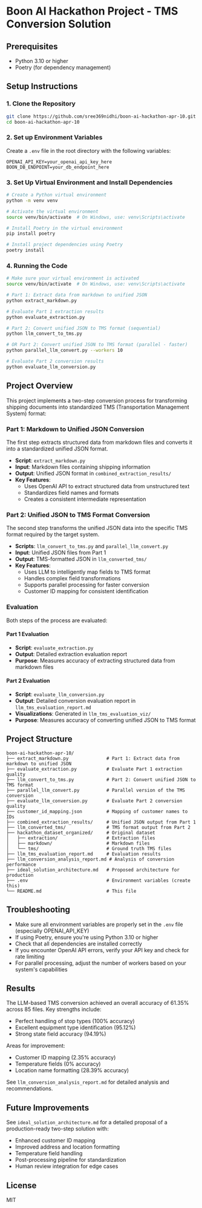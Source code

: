 # Boon AI Hackathon Project - TMS Conversion Solution

## Prerequisites
- Python 3.10 or higher
- Poetry (for dependency management)

## Setup Instructions

### 1. Clone the Repository
```bash
git clone https://github.com/sree369nidhi/boon-ai-hackathon-apr-10.git
cd boon-ai-hackathon-apr-10
```

### 2. Set up Environment Variables
Create a `.env` file in the root directory with the following variables:
```env
OPENAI_API_KEY=your_openai_api_key_here
BOON_DB_ENDPOINT=your_db_endpoint_here
```

### 3. Set Up Virtual Environment and Install Dependencies

```bash
# Create a Python virtual environment
python -m venv venv

# Activate the virtual environment
source venv/bin/activate  # On Windows, use: venv\Scripts\activate

# Install Poetry in the virtual environment
pip install poetry

# Install project dependencies using Poetry
poetry install
```

### 4. Running the Code

```bash
# Make sure your virtual environment is activated
source venv/bin/activate  # On Windows, use: venv\Scripts\activate

# Part 1: Extract data from markdown to unified JSON
python extract_markdown.py

# Evaluate Part 1 extraction results
python evaluate_extraction.py

# Part 2: Convert unified JSON to TMS format (sequential)
python llm_convert_to_tms.py

# OR Part 2: Convert unified JSON to TMS format (parallel - faster)
python parallel_llm_convert.py --workers 10

# Evaluate Part 2 conversion results
python evaluate_llm_conversion.py
```

## Project Overview

This project implements a two-step conversion process for transforming shipping documents into standardized TMS (Transportation Management System) format:

### Part 1: Markdown to Unified JSON Conversion
The first step extracts structured data from markdown files and converts it into a standardized unified JSON format.

- **Script**: `extract_markdown.py`
- **Input**: Markdown files containing shipping information
- **Output**: Unified JSON format in `combined_extraction_results/`
- **Key Features**: 
  - Uses OpenAI API to extract structured data from unstructured text
  - Standardizes field names and formats
  - Creates a consistent intermediate representation

### Part 2: Unified JSON to TMS Format Conversion
The second step transforms the unified JSON data into the specific TMS format required by the target system.

- **Scripts**: `llm_convert_to_tms.py` and `parallel_llm_convert.py`
- **Input**: Unified JSON files from Part 1
- **Output**: TMS-formatted JSON in `llm_converted_tms/`
- **Key Features**:
  - Uses LLM to intelligently map fields to TMS format
  - Handles complex field transformations
  - Supports parallel processing for faster conversion
  - Customer ID mapping for consistent identification

### Evaluation
Both steps of the process are evaluated:

#### Part 1 Evaluation
- **Script**: `evaluate_extraction.py`
- **Output**: Detailed extraction evaluation report
- **Purpose**: Measures accuracy of extracting structured data from markdown files

#### Part 2 Evaluation
- **Script**: `evaluate_llm_conversion.py`
- **Output**: Detailed conversion evaluation report in `llm_tms_evaluation_report.md`
- **Visualizations**: Generated in `llm_tms_evaluation_viz/`
- **Purpose**: Measures accuracy of converting unified JSON to TMS format

## Project Structure
```
boon-ai-hackathon-apr-10/
├── extract_markdown.py              # Part 1: Extract data from markdown to unified JSON
├── evaluate_extraction.py           # Evaluate Part 1 extraction quality
├── llm_convert_to_tms.py            # Part 2: Convert unified JSON to TMS format
├── parallel_llm_convert.py          # Parallel version of the TMS conversion
├── evaluate_llm_conversion.py       # Evaluate Part 2 conversion quality
├── customer_id_mapping.json         # Mapping of customer names to IDs
├── combined_extraction_results/     # Unified JSON output from Part 1
├── llm_converted_tms/               # TMS format output from Part 2
├── hackathon_dataset_organized/     # Original dataset
│   ├── extraction/                  # Extraction files
│   ├── markdown/                    # Markdown files
│   └── tms/                         # Ground truth TMS files
├── llm_tms_evaluation_report.md     # Evaluation results
├── llm_conversion_analysis_report.md # Analysis of conversion performance
├── ideal_solution_architecture.md   # Proposed architecture for production
├── .env                             # Environment variables (create this)
└── README.md                        # This file
```

## Troubleshooting
- Make sure all environment variables are properly set in the `.env` file (especially OPENAI_API_KEY)
- If using Poetry, ensure you're using Python 3.10 or higher
- Check that all dependencies are installed correctly
- If you encounter OpenAI API errors, verify your API key and check for rate limiting
- For parallel processing, adjust the number of workers based on your system's capabilities

## Results

The LLM-based TMS conversion achieved an overall accuracy of 61.35% across 85 files. Key strengths include:
- Perfect handling of stop types (100% accuracy)
- Excellent equipment type identification (95.12%)
- Strong state field accuracy (94.19%)

Areas for improvement:
- Customer ID mapping (2.35% accuracy)
- Temperature fields (0% accuracy)
- Location name formatting (28.39% accuracy)

See `llm_conversion_analysis_report.md` for detailed analysis and recommendations.

## Future Improvements

See `ideal_solution_architecture.md` for a detailed proposal of a production-ready two-step solution with:
- Enhanced customer ID mapping
- Improved address and location formatting
- Temperature field handling
- Post-processing pipeline for standardization
- Human review integration for edge cases

## License
MIT